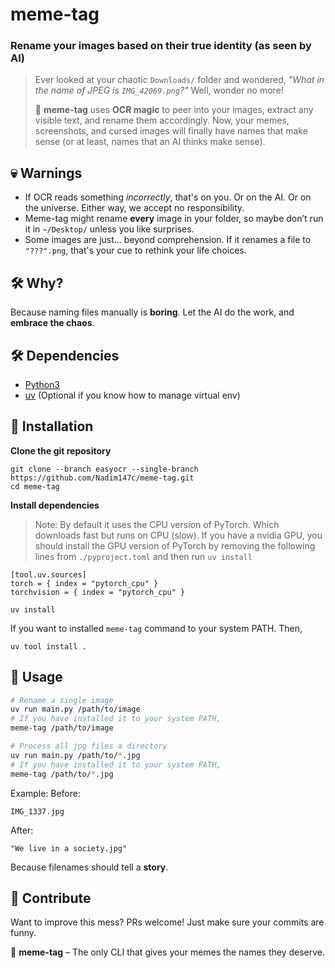 # meme-tag

### Rename your images based on their **true identity** (as seen by AI)

> Ever looked at your chaotic `Downloads/` folder and wondered, _"What in the name of JPEG is `IMG_42069.png`?"_ Well, wonder no more!
>
> 🚀 **meme-tag** uses **OCR magic** to peer into your images, extract any visible text, and rename them accordingly. Now, your memes, screenshots, and cursed images will finally have names that make sense (or at least, names that an AI thinks make sense).

## 💀 Warnings

- If OCR reads something _incorrectly_, that's on you. Or on the AI. Or on the universe. Either way, we accept no responsibility.
- Meme-tag might rename **every** image in your folder, so maybe don’t run it in `~/Desktop/` unless you like surprises.
- Some images are just... beyond comprehension. If it renames a file to `"???".png`, that's your cue to rethink your life choices.

## 🛠️ Why?

Because naming files manually is **boring**. Let the AI do the work, and **embrace the chaos**.

## 🛠 Dependencies

- [Python3](https://www.python.org/)
- [uv](https://docs.astral.sh/uv/) (Optional if you know how to manage virtual env)

## 🚀 Installation

**Clone the git repository**

```
git clone --branch easyocr --single-branch https://github.com/Nadim147c/meme-tag.git
cd meme-tag
```

**Install dependencies**

> Note: By default it uses the CPU version of PyTorch. Which downloads fast but runs on CPU (slow).
> If you have a nvidia GPU, you should install the GPU version of PyTorch by removing the following
> lines from `./pyproject.toml` and then run `uv install`

```
[tool.uv.sources]
torch = { index = "pytorch_cpu" }
torchvision = { index = "pytorch_cpu" }
```

```
uv install
```

If you want to installed `meme-tag` command to your system PATH. Then,

```
uv tool install .
```

## 📸 Usage

```sh
# Rename a single image
uv run main.py /path/to/image
# If you have installed it to your system PATH,
meme-tag /path/to/image

# Process all jpg files a directory
uv run main.py /path/to/*.jpg
# If you have installed it to your system PATH,
meme-tag /path/to/*.jpg
```

Example:
Before:

```
IMG_1337.jpg
```

After:

```
"We live in a society.jpg"
```

Because filenames should tell a **story**.

## 🎉 Contribute

Want to improve this mess? PRs welcome! Just make sure your commits are funny.

🐸 **meme-tag** – The only CLI that gives your memes the names they deserve.

